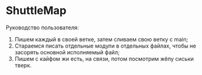 # ShuttleMap

Руководство пользователя:
1. Пишем каждый в своей ветке, затем сливаем свою ветку с main;
2. Стараемся писать отдельные модули в отдельных файлах, чтобы не засорять основной исполняемый файл;
3. Пишем с кайфом жи есть, на связи, потом посмотрим жёпу сиськи тверк.